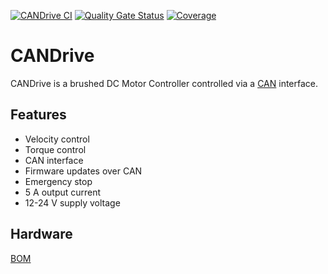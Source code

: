 [![CANDrive CI](https://github.com/Andreasdahlberg/CANDrive/actions/workflows/github-actions.yml/badge.svg)](https://github.com/Andreasdahlberg/CANDrive/actions/workflows/github-actions.yml)
[![Quality Gate Status](https://sonarcloud.io/api/project_badges/measure?project=Andreasdahlberg_CANDrive&metric=alert_status)](https://sonarcloud.io/dashboard?id=Andreasdahlberg_CANDrive)
[![Coverage](https://sonarcloud.io/api/project_badges/measure?project=Andreasdahlberg_CANDrive&metric=coverage)](https://sonarcloud.io/dashboard?id=Andreasdahlberg_CANDrive)

# CANDrive
CANDrive is a brushed DC Motor Controller controlled via a [CAN](https://en.wikipedia.org/wiki/CAN_bus) interface.

## Features

* Velocity control
* Torque control
* CAN interface
* Firmware updates over CAN
* Emergency stop 
* 5 A output current
* 12-24 V supply voltage

## Hardware
[BOM](https://octopart.com/bom-tool/TDnAzRKf)
